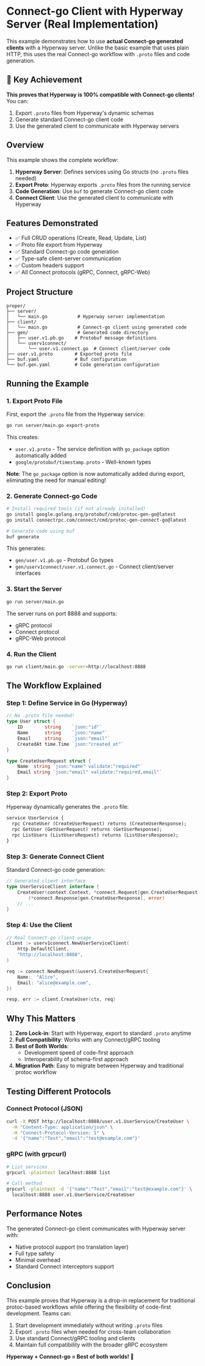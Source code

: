 # Connect-go Client with Hyperway Server (Real Implementation)

This example demonstrates how to use **actual Connect-go generated clients** with a Hyperway server. Unlike the basic example that uses plain HTTP, this uses the real Connect-go workflow with `.proto` files and code generation.

## 🎯 Key Achievement

**This proves that Hyperway is 100% compatible with Connect-go clients!** You can:
1. Export `.proto` files from Hyperway's dynamic schemas
2. Generate standard Connect-go client code
3. Use the generated client to communicate with Hyperway servers

## Overview

This example shows the complete workflow:
1. **Hyperway Server**: Defines services using Go structs (no `.proto` files needed)
2. **Export Proto**: Hyperway exports `.proto` files from the running service
3. **Code Generation**: Use `buf` to generate Connect-go client code
4. **Connect Client**: Use the generated client to communicate with Hyperway

## Features Demonstrated

- ✅ Full CRUD operations (Create, Read, Update, List)
- ✅ Proto file export from Hyperway
- ✅ Standard Connect-go code generation
- ✅ Type-safe client-server communication
- ✅ Custom headers support
- ✅ All Connect protocols (gRPC, Connect, gRPC-Web)

## Project Structure

```
proper/
├── server/
│   └── main.go           # Hyperway server implementation
├── client/
│   └── main.go           # Connect-go client using generated code
├── gen/                  # Generated code directory
│   ├── user.v1.pb.go    # Protobuf message definitions
│   └── userv1connect/    
│       └── user.v1.connect.go  # Connect client/server code
├── user.v1.proto        # Exported proto file
├── buf.yaml             # Buf configuration
└── buf.gen.yaml         # Code generation configuration
```

## Running the Example

### 1. Export Proto File

First, export the `.proto` file from the Hyperway service:

```bash
go run server/main.go export-proto
```

This creates:
- `user.v1.proto` - The service definition with `go_package` option automatically added
- `google/protobuf/timestamp.proto` - Well-known types

**Note**: The `go_package` option is now automatically added during export, eliminating the need for manual editing!

### 2. Generate Connect-go Code

```bash
# Install required tools (if not already installed)
go install google.golang.org/protobuf/cmd/protoc-gen-go@latest
go install connectrpc.com/connect/cmd/protoc-gen-connect-go@latest

# Generate code using buf
buf generate
```

This generates:
- `gen/user.v1.pb.go` - Protobuf Go types
- `gen/userv1connect/user.v1.connect.go` - Connect client/server interfaces

### 3. Start the Server

```bash
go run server/main.go
```

The server runs on port 8888 and supports:
- gRPC protocol
- Connect protocol  
- gRPC-Web protocol

### 4. Run the Client

```bash
go run client/main.go -server=http://localhost:8888
```

## The Workflow Explained

### Step 1: Define Service in Go (Hyperway)

```go
// No .proto file needed!
type User struct {
    ID        string    `json:"id"`
    Name      string    `json:"name"`
    Email     string    `json:"email"`
    CreatedAt time.Time `json:"created_at"`
}

type CreateUserRequest struct {
    Name  string `json:"name" validate:"required"`
    Email string `json:"email" validate:"required,email"`
}
```

### Step 2: Export Proto

Hyperway dynamically generates the `.proto` file:

```proto
service UserService {
  rpc CreateUser (CreateUserRequest) returns (CreateUserResponse);
  rpc GetUser (GetUserRequest) returns (GetUserResponse);
  rpc ListUsers (ListUsersRequest) returns (ListUsersResponse);
}
```

### Step 3: Generate Connect Client

Standard Connect-go code generation:

```go
// Generated client interface
type UserServiceClient interface {
    CreateUser(context.Context, *connect.Request[gen.CreateUserRequest]) 
        (*connect.Response[gen.CreateUserResponse], error)
    // ...
}
```

### Step 4: Use the Client

```go
// Real Connect-go client usage
client := userv1connect.NewUserServiceClient(
    http.DefaultClient,
    "http://localhost:8888",
)

req := connect.NewRequest(&userv1.CreateUserRequest{
    Name:  "Alice",
    Email: "alice@example.com",
})

resp, err := client.CreateUser(ctx, req)
```

## Why This Matters

1. **Zero Lock-in**: Start with Hyperway, export to standard `.proto` anytime
2. **Full Compatibility**: Works with any Connect/gRPC tooling
3. **Best of Both Worlds**: 
   - Development speed of code-first approach
   - Interoperability of schema-first approach
4. **Migration Path**: Easy to migrate between Hyperway and traditional protoc workflow

## Testing Different Protocols

### Connect Protocol (JSON)
```bash
curl -X POST http://localhost:8888/user.v1.UserService/CreateUser \
  -H "Content-Type: application/json" \
  -H "Connect-Protocol-Version: 1" \
  -d '{"name":"Test","email":"test@example.com"}'
```

### gRPC (with grpcurl)
```bash
# List services
grpcurl -plaintext localhost:8888 list

# Call method
grpcurl -plaintext -d '{"name":"Test","email":"test@example.com"}' \
  localhost:8888 user.v1.UserService/CreateUser
```

## Performance Notes

The generated Connect-go client communicates with Hyperway server with:
- Native protocol support (no translation layer)
- Full type safety
- Minimal overhead
- Standard Connect interceptors support

## Conclusion

This example proves that Hyperway is a drop-in replacement for traditional protoc-based workflows while offering the flexibility of code-first development. Teams can:

1. Start development immediately without writing `.proto` files
2. Export `.proto` files when needed for cross-team collaboration
3. Use standard Connect/gRPC tooling and clients
4. Maintain full compatibility with the broader gRPC ecosystem

**Hyperway + Connect-go = Best of both worlds! 🚀**